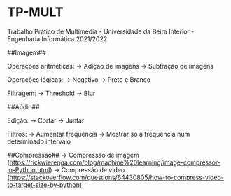 # TP-MULT
Trabalho Prático de Multimédia - Universidade da Beira Interior - Engenharia Informática 2021/2022

##Imagem##

Operações aritméticas:
-> Adição de imagens
-> Subtração de imagens

Operações lógicas:
-> Negativo
-> Preto e Branco

Filtragem:
-> Threshold
-> Blur

##Aúdio##

Edição:
-> Cortar
-> Juntar

Filtros:
-> Aumentar frequência
-> Mostrar só a frequência num determinado intervalo

##Compressão##
-> Compressão de imagem (https://rickwierenga.com/blog/machine%20learning/image-compressor-in-Python.html)
-> Compressão de video (https://stackoverflow.com/questions/64430805/how-to-compress-video-to-target-size-by-python)
